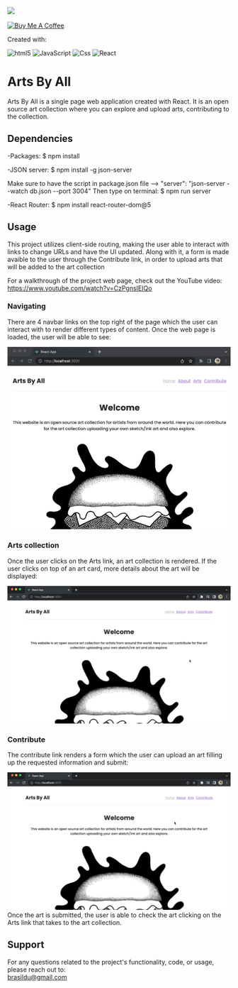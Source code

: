 ![](https://visitor-badge.glitch.me/badge?page_id=puneethreddyhc.onlineadv)

<a href="https://www.buymeacoffee.com/brasildu" target="_blank"><img src="https://cdn.buymeacoffee.com/buttons/v2/default-yellow.png" alt="Buy Me A Coffee" width="195" height="55"></a>

Created with:  

<img alt="html5" src="https://img.shields.io/badge/-HTML5-E34F26?style=flat-square&logo=html5&logoColor=white" /> <img alt="JavaScript" src="https://img.shields.io/badge/JavaScript-323330?style=flat-square&logo=javascript&logoColor=F7DF1E" /> <img alt="Css" src="https://img.shields.io/badge/CSS-239120?&style=flat-square&logo=css3&logoColor=white" /> <img alt="React" src="https://img.shields.io/badge/-ReactJs-61DAFB?style=flat-square&logo=react" />

# Arts By All

Arts By All is a single page web application created with React. It is an open source art collection where you can explore and upload arts, contributing to the collection.

## Dependencies
-Packages:
$ npm install

-JSON server:
$ npm install -g json-server

Make sure to have the script in package.json file --> "server": "json-server --watch db.json --port 3004"
Then type on terminal:
$ npm run server


-React Router:
$ npm install react-router-dom@5


## Usage
This project utilizes client-side routing, making the user able to interact with links to change URLs and have the UI updated. Along with it, a form is made avaible to the user through the Contribute link, in order to upload arts that will be added to the art collection
  
For a walkthrough of the project web page, check out the YouTube video:
https://www.youtube.com/watch?v=CzPgnsIEIQo
  
### Navigating
There are 4 navbar links on the top right of the page which the user can interact with to render different types of content. Once the web page is loaded, the user will be able to see:  

![](./gifs/home.gif)

### Arts collection
Once the user clicks on the Arts link, an art collection is rendered. If the user clicks on top of an art card, more details about the art will be displayed:

![](./gifs/arts.gif) 

### Contribute
The contribute link renders a form which the user can upload an art filling up the requested information and submit:  

![](./gifs/contribute.gif)
Once the art is submitted, the user is able to check the art clicking on the Arts link that takes to the art collection.  

## Support
For any questions related to the project's functionality, code, or usage, please reach out to:  
brasildu@gmail.com
